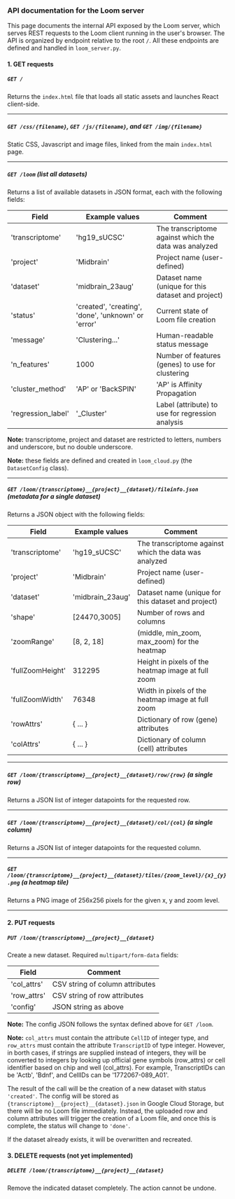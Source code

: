 ### API documentation for the Loom server

This page documents the internal API exposed by the Loom server, which serves REST requests to the Loom 
client running in the user's browser. The API is organized by endpoint relative to the root ```/```. All 
these endpoints are defined and handled in ```loom_server.py```.

#### 1. GET requests

##### ```GET /```

Returns the ```index.html``` file that loads all static assets and launches React client-side.
<hr/>

##### ```GET /css/{filename}```, ```GET /js/{filename}```, and ```GET /img/{filename}```

Static CSS, Javascript and image files, linked from the main ```index.html``` page.
<hr/>

##### ```GET /loom``` (list all datasets)

Returns a list of available datasets in JSON format, each with the following fields:

| Field            | Example values     |Comment |
|------------------|--------------------|--------|
| 'transcriptome'  | 'hg19_sUCSC'       |The transcriptome against which the data was analyzed|
| 'project'        | 'Midbrain'         |Project name (user-defined)|
| 'dataset'        | 'midbrain_23aug'   |Dataset name (unique for this dataset and project)|
| 'status'         | 'created', 'creating', 'done', 'unknown' or 'error'|Current state of Loom file creation|
| 'message'        | 'Clustering...'    |Human-readable status message|
| 'n_features'     | 1000               |Number of features (genes) to use for clustering|
| 'cluster_method' | 'AP' or 'BackSPIN' |'AP' is Affinity Propagation|
| 'regression_label'| '_Cluster'        |Label (attribute) to use for regression analysis|

**Note:** transcriptome, project and dataset are restricted to letters, numbers and underscore, but no double underscore.

**Note:** these fields are defined and created in ```loom_cloud.py``` (the ```DatasetConfig``` class).
<hr/>

##### ```GET /loom/{transcriptome}__{project}__{dataset}/fileinfo.json``` (metadata for a single dataset)

Returns a JSON object with the following fields:

| Field            | Example values     |Comment |
|------------------|--------------------|--------|
| 'transcriptome'  | 'hg19_sUCSC'       |The transcriptome against which the data was analyzed|
| 'project'        | 'Midbrain'         |Project name (user-defined)|
| 'dataset'        | 'midbrain_23aug'   |Dataset name (unique for this dataset and project)|
| 'shape'          | [24470,3005]       |Number of rows and columns|
| 'zoomRange'      | [8, 2, 18]         |(middle, min_zoom, max_zoom) for the heatmap|
| 'fullZoomHeight' | 312295             |Height in pixels of the heatmap image at full zoom|
| 'fullZoomWidth'  | 76348              |Width in pixels of the heatmap image at full zoom|
| 'rowAttrs'       | { ... }            |Dictionary of row (gene) attributes|
| 'colAttrs'       | { ... }            |Dictionary of column (cell) attributes|

<hr/>

##### ```GET /loom/{transcriptome}__{project}__{dataset}/row/{row}``` (a single row)

Returns a JSON list of integer datapoints for the requested row.
<hr/>

##### ```GET /loom/{transcriptome}__{project}__{dataset}/col/{col}``` (a single column)

Returns a JSON list of integer datapoints for the requested column.
<hr/>

##### ```GET /loom/{transcriptome}__{project}__{dataset}/tiles/{zoom_level}/{x}_{y}.png``` (a heatmap tile)

Returns a PNG image of 256x256 pixels for the given x, y and zoom level.
<hr/>


#### 2. PUT requests

##### ```PUT /loom/{transcriptome}__{project}__{dataset}```

Create a new dataset. Required ```multipart/form-data``` fields:

| Field            |Comment |
|------------------|--------|
|'col_attrs'       | CSV string of column attributes|
|'row_attrs'       | CSV string of row attributes|
|'config'          | JSON string as above |

**Note:** The config JSON follows the syntax defined above for ```GET /loom```.

**Note:** ```col_attrs``` must contain the attribute ```CellID``` of integer type, and ```row_attrs``` must contain the 
attribute ```TranscriptID``` of type integer. However, in borth cases, if strings are supplied instead of integers, they will
be converted to integers by looking up official gene symbols (row_attrs) or cell identifier based on chip and well
(col_attrs). For example, TranscriptIDs can be 'Actb', 'Bdnf', and CellIDs can be '1772067-089_A01'.

The result of the call will be the creation of a new dataset with status ```'created'```. The config will be stored as
```{transcriptome}__{project}__{dataset}.json``` in Google Cloud Storage, but there will be no Loom file immediately.
Instead, the uploaded row and column attributes will trigger the creation of a Loom file, and once this is 
complete, the status will change to ```'done'```.

If the dataset already exists, it will be overwritten and recreated.


#### 3. DELETE requests (not yet implemented)

##### ```DELETE /loom/{transcriptome}__{project}__{dataset}```

Remove the indicated dataset completely. The action cannot be undone.

